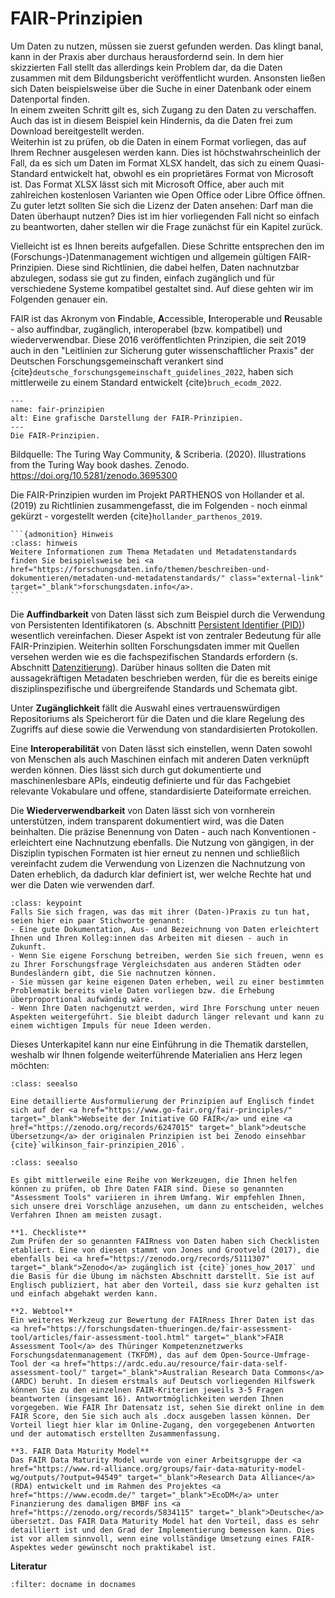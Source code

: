# FAIR-Prinzipien

Um Daten zu nutzen, müssen sie zuerst gefunden werden. Das klingt banal, kann in der Praxis aber durchaus herausfordernd sein. In dem hier skizzierten Fall stellt das allerdings kein Problem dar, da die Daten zusammen mit dem Bildungsbericht veröffentlicht wurden. Ansonsten ließen sich Daten beispielsweise über die Suche in einer Datenbank oder einem Datenportal finden.  
In einem zweiten Schritt gilt es, sich Zugang zu den Daten zu verschaffen. Auch das ist in diesem Beispiel kein Hindernis, da die Daten frei zum Download bereitgestellt werden.  
Weiterhin ist zu prüfen, ob die Daten in einem Format vorliegen, das auf Ihrem Rechner ausgelesen werden kann. Dies ist höchstwahrscheinlich der Fall, da es sich um Daten im Format XLSX handelt, das sich zu einem Quasi-Standard entwickelt hat, obwohl es ein proprietäres Format von Microsoft ist. Das Format XLSX lässt sich mit Microsoft Office, aber auch mit zahlreichen kostenlosen Varianten wie Open Office oder Libre Office öffnen.  
Zu guter letzt sollten Sie sich die Lizenz der Daten ansehen: Darf man die Daten überhaupt nutzen? Dies ist im hier vorliegenden Fall nicht so einfach zu beantworten, daher stellen wir die Frage zunächst für ein Kapitel zurück.

Vielleicht ist es Ihnen bereits aufgefallen. Diese Schritte entsprechen den im (Forschungs-)Datenmanagement wichtigen und allgemein gültigen FAIR-Prinzipien. Diese sind Richtlinien, die dabei helfen, Daten nachnutzbar abzulegen, sodass sie gut zu finden, einfach zugänglich und für verschiedene Systeme kompatibel gestaltet sind. Auf diese gehten wir im Folgenden genauer ein.

FAIR ist das Akronym von **F**indable, **A**ccessible, **I**nteroperable und **R**eusable - also auffindbar, zugänglich, interoperabel (bzw. kompatibel) und wiederverwendbar. Diese 2016 veröffentlichten Prinzipien, die seit 2019 auch in den "Leitlinien zur Sicherung guter wissenschaftlicher Praxis" der Deutschen Forschungsgemeinschaft verankert sind {cite}`deutsche_forschungsgemeinschaft_guidelines_2022`, haben sich mittlerweile zu einem Standard entwickelt {cite}`bruch_ecodm_2022`.

```{figure} _images/fair-principles.jpg
---
name: fair-prinzipien
alt: Eine grafische Darstellung der FAIR-Prinzipien.
---
Die FAIR-Prinzipien.
```
Bildquelle: The Turing Way Community, & Scriberia. (2020). Illustrations from the Turing Way book dashes. Zenodo. <a href="https://doi.org/10.5281/zenodo.3695300" class="external-link" target="_blank">https://doi.org/10.5281/zenodo.3695300</a>

Die FAIR-Prinzipien wurden im Projekt PARTHENOS von Hollander et al. (2019) zu Richtlinien zusammengefasst, die im Folgenden - noch einmal gekürzt - vorgestellt werden {cite}`hollander_parthenos_2019`.

````{margin}
```{admonition} Hinweis
:class: hinweis
Weitere Informationen zum Thema Metadaten und Metadatenstandards finden Sie beispielsweise bei <a href="https://forschungsdaten.info/themen/beschreiben-und-dokumentieren/metadaten-und-metadatenstandards/" class="external-link" target="_blank">forschungsdaten.info</a>.
```
````
Die **Auffindbarkeit** von Daten lässt sich zum Beispiel durch die Verwendung von Persistenten Identifikatoren (s. Abschnitt [Persistent Identifier (PID)](PID)) wesentlich vereinfachen. Dieser Aspekt ist von zentraler Bedeutung für alle FAIR-Prinzipien. Weiterhin sollten Forschungsdaten immer mit Quellen versehen werden wie es die fachspezifischen Standards erfordern (s. Abschnitt [Datenzitierung](Einleitung_Datenzitierung)). Darüber hinaus sollten die Daten mit aussagekräftigen Metadaten beschrieben werden, für die es bereits einige disziplinspezifische und übergreifende Standards und Schemata gibt.

Unter **Zugänglichkeit** fällt die Auswahl eines vertrauenswürdigen Repositoriums als Speicherort für die Daten und die klare Regelung des Zugriffs auf diese sowie die Verwendung von standardisierten Protokollen.

Eine **Interoperabilität** von Daten lässt sich einstellen, wenn Daten sowohl von Menschen als auch Maschinen einfach mit anderen Daten verknüpft werden können. Dies lässt sich durch gut dokumentierte und maschinenlesbare APIs, eindeutig definierte und für das Fachgebiet relevante Vokabulare und offene, standardisierte Dateiformate erreichen.

Die **Wiederverwendbarkeit** von Daten lässt sich von vornherein unterstützen, indem transparent dokumentiert wird, was die Daten beinhalten. Die präzise Benennung von Daten - auch nach Konventionen - erleichtert eine Nachnutzung ebenfalls. Die Nutzung von gängigen, in der Disziplin typischen Formaten ist hier erneut zu nennen und schließlich vereinfacht zudem die Verwendung von Lizenzen die Nachnutzung von Daten erheblich, da dadurch klar definiert ist, wer welche Rechte hat und wer die Daten wie verwenden darf.  

```{admonition} FAIR in der Praxis
:class: keypoint
Falls Sie sich fragen, was das mit ihrer (Daten-)Praxis zu tun hat, seien hier ein paar Stichworte genannt:
- Eine gute Dokumentation, Aus- und Bezeichnung von Daten erleichtert Ihnen und Ihren Kolleg:innen das Arbeiten mit diesen - auch in Zukunft.
- Wenn Sie eigene Forschung betreiben, werden Sie sich freuen, wenn es zu Ihrer Forschungsfrage Vergleichsdaten aus anderen Städten oder Bundesländern gibt, die Sie nachnutzen können.
- Sie müssen gar keine eigenen Daten erheben, weil zu einer bestimmten Problematik bereits viele Daten vorliegen bzw. die Erhebung überproportional aufwändig wäre.
- Wenn Ihre Daten nachgenutzt werden, wird Ihre Forschung unter neuen Aspekten weitergeführt. Sie bleibt dadurch länger relevant und kann zu einem wichtigen Impuls für neue Ideen werden.
```  

Dieses Unterkapitel kann nur eine Einführung in die Thematik darstellen, weshalb wir Ihnen folgende weiterführende Materialien ans Herz legen möchten:

```{admonition} Weitere Informationen
:class: seealso

Eine detaillierte Ausformulierung der Prinzipien auf Englisch findet sich auf der <a href="https://www.go-fair.org/fair-principles/" target="_blank">Webseite der Initiative GO FAIR</a> und eine <a href="https://zenodo.org/records/6247015" target="_blank">deutsche Übersetzung</a> der originalen Prinzipien ist bei Zenodo einsehbar {cite}`wilkinson_fair-prinzipien_2016`. 
```

```{admonition} Prüfen der FAIRness
:class: seealso

Es gibt mittlerweile eine Reihe von Werkzeugen, die Ihnen helfen können zu prüfen, ob Ihre Daten FAIR sind. Diese so genannten "Assessment Tools" variieren in ihrem Umfang. Wir empfehlen Ihnen, sich unsere drei Vorschläge anzusehen, um dann zu entscheiden, welches Verfahren Ihnen am meisten zusagt.

**1. Checkliste**  
Zum Prüfen der so genannten FAIRness von Daten haben sich Checklisten etabliert. Eine von diesen stammt von Jones und Grootveld (2017), die ebenfalls bei <a href="https://zenodo.org/records/5111307" target="_blank">Zenodo</a> zugänglich ist {cite}`jones_how_2017` und die Basis für die Übung im nächsten Abschnitt darstellt. Sie ist auf Englisch publiziert, hat aber den Vorteil, dass sie kurz gehalten ist und einfach abgehakt werden kann.

**2. Webtool**  
Ein weiteres Werkzeug zur Bewertung der FAIRness Ihrer Daten ist das <a href="https://forschungsdaten-thueringen.de/fair-assessment-tool/articles/fair-assessment-tool.html" target="_blank">FAIR Assessment Tool</a> des Thüringer Kompetenznetzwerks Forschungsdatenmanagement (TKFDM), das auf dem Open-Source-Umfrage-Tool der <a href="https://ardc.edu.au/resource/fair-data-self-assessment-tool/" target="_blank">Australian Research Data Commons</a> (ARDC) beruht. In diesem erstmals auf Deutsch vorliegenden Hilfswerk können Sie zu den einzelnen FAIR-Kriterien jeweils 3-5 Fragen beantworten (insgesamt 16). Antwortmöglichkeiten werden Ihnen vorgegeben. Wie FAIR Ihr Datensatz ist, sehen Sie direkt online in dem FAIR Score, den Sie sich auch als .docx ausgeben lassen können. Der Vorteil liegt hier klar im Online-Zugang, den vorgegebenen Antworten und der automatisch erstellten Zusammenfassung.

**3. FAIR Data Maturity Model**  
Das FAIR Data Maturity Model wurde von einer Arbeitsgruppe der <a href="https://www.rd-alliance.org/groups/fair-data-maturity-model-wg/outputs/?output=94549" target="_blank">Research Data Alliance</a> (RDA) entwickelt und im Rahmen des Projektes <a href="https://www.ecodm.de/" target="_blank">EcoDM</a> unter Finanzierung des damaligen BMBF ins <a href="https://zenodo.org/records/5834115" target="_blank">Deutsche</a> übersetzt. Das FAIR Data Maturity Model hat den Vorteil, dass es sehr detailliert ist und den Grad der Implementierung bemessen kann. Dies ist vor allem sinnvoll, wenn eine vollständige Umsetzung eines FAIR-Aspektes weder gewünscht noch praktikabel ist.
```

**Literatur**

```{bibliography}
:filter: docname in docnames
```
